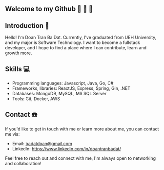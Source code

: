 ## Welcome to my Github :wave: :wave: :wave:

## Introduction :mega:

Hello! I'm Doan Tran Ba Dat. Currently, I've graduated from UEH University, and my major is Software Technology. I want to become a fullstack developer, and I hope to find a place where I can contribute, learn and growth more.

## Skills :computer:

- Programming languages: Javascript, Java, Go, C#
- Frameworks, libraries: ReactJS, Express, Spring, Gin, .NET
- Databases: MongoDB, MySQL, MS SQL Server
- Tools: Git, Docker, AWS

## Contact :phone:

If you'd like to get in touch with me or learn more about me, you can contact me via:

- Email: badatdoan@gmail.com 
- LinkedIn: https://www.linkedin.com/in/doantranbadat/


Feel free to reach out and connect with me, I'm always open to networking and collaboration!

